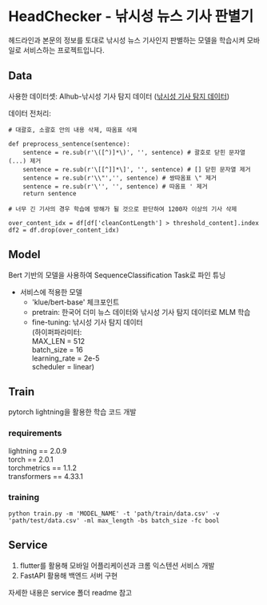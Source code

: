 # HeadChecker - 낚시성 뉴스 기사 판별기

헤드라인과 본문의 정보를 토대로 낚시성 뉴스 기사인지 판별하는 모델을 학습시켜 모바일로 서비스하는 프로젝트입니다.



## Data

사용한 데이터셋: AIhub-낚시성 기사 탐지 데이터 ([낚시성 기사 탐지 데이터](https://aihub.or.kr/aihubdata/data/view.do?currMenu=115&topMenu=100&aihubDataSe=realm&dataSetSn=71338))

데이터 전처리:
```
# 대괄호, 소괄호 안의 내용 삭제, 따옴표 삭제

def preprocess_sentence(sentence):
    sentence = re.sub(r'\([^)]*\)', '', sentence) # 괄호로 닫힌 문자열 (...) 제거 
    sentence = re.sub(r'\[[^]]*\]', '', sentence) # [] 닫힌 문자열 제거
    sentence = re.sub(r'\\"','', sentence) # 쌍따옴표 \" 제거
    sentence = re.sub(r'\'', '', sentence) # 따옴표 ' 제거
    return sentence

# 너무 긴 기사의 경우 학습에 방해가 될 것으로 판단하여 1200자 이상의 기사 삭제

over_content_idx = df[df['cleanContLength'] > threshold_content].index
df2 = df.drop(over_content_idx)

```

## Model

Bert 기반의 모델을 사용하여 SequenceClassification Task로 파인 튜닝
* 서비스에 적용한 모델
    * 'klue/bert-base' 체크포인트
    * pretrain: 한국어 더미 뉴스 데이터와 낚시성 기사 탐지 데이터로 MLM 학습
    * fine-tuning: 낚시성 기사 탐지 데이터  
    (하이퍼파라미터:  
    MAX_LEN = 512  
    batch_size = 16  
    learning_rate = 2e-5  
    scheduler = linear)

## Train

pytorch lightning을 활용한 학습 코드 개발

### requirements

lightning == 2.0.9  
torch == 2.0.1  
torchmetrics == 1.1.2  
transformers == 4.33.1  

### training

```
python train.py -m 'MODEL_NAME' -t 'path/train/data.csv' -v 'path/test/data.csv' -ml max_length -bs batch_size -fc bool
```

## Service

1. flutter를 활용해 모바일 어플리케이션과 크롬 익스텐션 서비스 개발  
2. FastAPI 활용해 백엔드 서버 구현

자세한 내용은 service 폴더 readme 참고